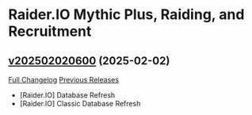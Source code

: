 # Raider.IO Mythic Plus, Raiding, and Recruitment

## [v202502020600](https://github.com/RaiderIO/raiderio-addon/tree/v202502020600) (2025-02-02)
[Full Changelog](https://github.com/RaiderIO/raiderio-addon/compare/v202502010600...v202502020600) [Previous Releases](https://github.com/RaiderIO/raiderio-addon/releases)

- [Raider.IO] Database Refresh  
- [Raider.IO] Classic Database Refresh  
